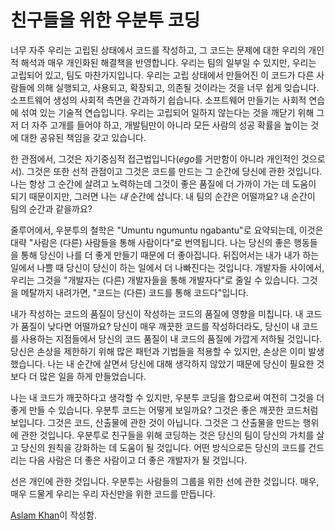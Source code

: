 # 친구들을 위한 우분투 코딩

너무 자주 우리는 고립된 상태에서 코드를 작성하고, 그 코드는 문제에 대한 우리의 개인적 해석과 매우 개인화된 해결책을 반영합니다. 우리는 팀의 일부일 수 있지만, 우리는 고립되어 있고, 팀도 마찬가지입니다. 우리는 고립 상태에서 만들어진 이 코드가 다른 사람들에 의해 실행되고, 사용되고, 확장되고, 의존될 것이라는 것을 너무 쉽게 잊습니다. 소프트웨어 생성의 사회적 측면을 간과하기 쉽습니다. 소프트웨어 만들기는 사회적 연습에 섞여 있는 기술적 연습입니다. 우리는 고립되어 일하지 않는다는 것을 깨닫기 위해 그저 더 자주 고개를 들어야 하고, 개발팀만이 아니라 모든 사람의 성공 확률을 높이는 것에 대한 공유된 책임을 갖고 있습니다.

한 관점에서, 그것은 자기중심적 접근법입니다(*ego*를 거만함이 아니라 개인적인 것으로서). 그것은 또한 선적 관점이고 그것은 코드를 만드는 그 순간에 당신에 관한 것입니다. 나는 항상 그 순간에 살려고 노력하는데 그것이 좋은 품질에 더 가까이 가는 데 도움이 되기 때문이지만, 그러면 나는 *내* 순간에 삽니다. 내 팀의 순간은 어떨까요? 내 순간이 팀의 순간과 같을까요?

줄루어에서, 우분투의 철학은 "Umuntu ngumuntu ngabantu"로 요약되는데, 이것은 대략 "사람은 (다른) 사람들을 통해 사람이다"로 번역됩니다. 나는 당신의 좋은 행동들을 통해 당신이 나를 더 좋게 만들기 때문에 더 좋아집니다. 뒤집어서는 내가 내가 하는 일에서 나쁠 때 당신이 당신이 하는 일에서 더 나빠진다는 것입니다. 개발자들 사이에서, 우리는 그것을 "개발자는 (다른) 개발자들을 통해 개발자다"로 줄일 수 있습니다. 그것을 메탈까지 내려가면, "코드는 (다른) 코드를 통해 코드다"입니다.

내가 작성하는 코드의 품질이 당신이 작성하는 코드의 품질에 영향을 미칩니다. 내 코드가 품질이 낮다면 어떨까요? 당신이 매우 깨끗한 코드를 작성하더라도, 당신이 내 코드를 사용하는 지점들에서 당신의 코드 품질이 내 코드의 품질에 가깝게 저하될 것입니다. 당신은 손상을 제한하기 위해 많은 패턴과 기법들을 적용할 수 있지만, 손상은 이미 발생했습니다. 나는 내 순간에 살면서 당신에 대해 생각하지 않았기 때문에 당신이 필요한 것보다 더 많은 일을 하게 만들었습니다.

나는 내 코드가 깨끗하다고 생각할 수 있지만, 우분투 코딩을 함으로써 여전히 그것을 더 좋게 만들 수 있습니다. 우분투 코드는 어떻게 보일까요? 그것은 좋은 깨끗한 코드처럼 보입니다. 그것은 코드, 산출물에 관한 것이 아닙니다. 그것은 그 산출물을 만드는 행위에 관한 것입니다. 우분투로 친구들을 위해 코딩하는 것은 당신의 팀이 당신의 가치를 살고 당신의 원칙을 강화하는 데 도움이 될 것입니다. 어떤 방식으로든 당신의 코드를 건드리는 다음 사람은 더 좋은 사람이고 더 좋은 개발자가 될 것입니다.

선은 개인에 관한 것입니다. 우분투는 사람들의 그룹을 위한 선에 관한 것입니다. 매우, 매우 드물게 우리는 우리 자신만을 위한 코드를 만듭니다.

[Aslam Khan](http://programmer.97things.oreilly.com/wiki/index.php/Aslam_Khan)이 작성함.